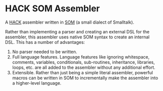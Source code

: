 # HACK SOM Assembler

A [HACK](https://github.com/aalhour/Assembler.hack#:~:text=hack%20is%20a%2016%2Dbit,the%20name%20of%20the%20computer.) assembler written in [SOM](http://som-st.github.io/) (a small dialect of Smalltalk).

Rather than implementing a parser and creating an external DSL for the assembler, this assembler
uses native SOM syntax to create an internal DSL. This has a number of advantages:

1. No parser needed to be written.
2. Full language features. Language features like ignoring whitespace, comments, variables, conditionals, sub-routines, inheritance, libraries, loops, etc. are all added to the assembler without any additional effort.
3. Extensible. Rather than just being a simple literal assembler, powerful macros can be written in SOM to incrementally make the assembler into a higher-level language.
